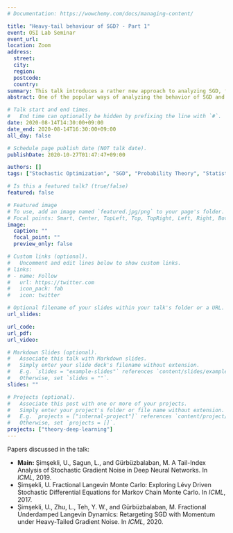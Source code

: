 ```yaml
---
# Documentation: https://wowchemy.com/docs/managing-content/

title: "Heavy-tail behaviour of SGD? - Part 1"
event: OSI Lab Seminar
event_url:
location: Zoom
address:
  street:
  city:
  region:
  postcode:
  country:
summary: This talk introduces a rather new approach to analyzing SGD, from the perspective of heavy-tail behaviors. 
abstract: One of the popular ways of analyzing the behavior of SGD and SGDm(SGD with momentum) is by considering it as a discretization of Langevin-type SDE. Up till 2019, it was widely assumed that the SGN has a finite variance, leading to the analysis of Brownian-driven SDE. Over the last 2 years, this finite variance assumption has been challenged (primarily by Prof. Umut Şimşekli) by claims that the SGN is actually heavy-tailed; as a consequence, the SDE of interest is actually driven by a Lévy motion. This talk gives a detailed overview of this new way of thinking about SGD/SGDm by going through some of the key papers(ICML2019, ICML2020, arXiv)+related papers.

# Talk start and end times.
#   End time can optionally be hidden by prefixing the line with `#`.
date: 2020-08-14T14:30:00+09:00
date_end: 2020-08-14T16:30:00+09:00
all_day: false

# Schedule page publish date (NOT talk date).
publishDate: 2020-10-27T01:47:47+09:00

authors: []
tags: ["Stochastic Optimization", "SGD", "Probability Theory", "Statistical Physics"]

# Is this a featured talk? (true/false)
featured: false

# Featured image
# To use, add an image named `featured.jpg/png` to your page's folder. 
# Focal points: Smart, Center, TopLeft, Top, TopRight, Left, Right, BottomLeft, Bottom, BottomRight.
image:
  caption: ""
  focal_point: ""
  preview_only: false

# Custom links (optional).
#   Uncomment and edit lines below to show custom links.
# links:
# - name: Follow
#   url: https://twitter.com
#   icon_pack: fab
#   icon: twitter

# Optional filename of your slides within your talk's folder or a URL.
url_slides:

url_code:
url_pdf:
url_video:

# Markdown Slides (optional).
#   Associate this talk with Markdown slides.
#   Simply enter your slide deck's filename without extension.
#   E.g. `slides = "example-slides"` references `content/slides/example-slides.md`.
#   Otherwise, set `slides = ""`.
slides: ""

# Projects (optional).
#   Associate this post with one or more of your projects.
#   Simply enter your project's folder or file name without extension.
#   E.g. `projects = ["internal-project"]` references `content/project/deep-learning/index.md`.
#   Otherwise, set `projects = []`.
projects: ["theory-deep-learning"]
---
```


Papers discussed in the talk:
- **Main:** Şimşekli, U., Sagun, L., and Gürbüzbalaban, M. A Tail-Index Analysis of Stochastic Gradient Noise in Deep Neural Networks. In *ICML*, 2019.
- Şimşekli, U. Fractional Langevin Monte Carlo: Exploring Lévy Driven Stochastic Differential Equations for Markov Chain Monte Carlo. In *ICML*, 2017.
- Şimşekli, U., Zhu, L., Teh, Y. W., and Gürbüzbalaban, M. Fractional Underdamped Langevin Dynamics: Retargeting SGD with Momentum under Heavy-Tailed Gradient Noise. In *ICML*, 2020.
